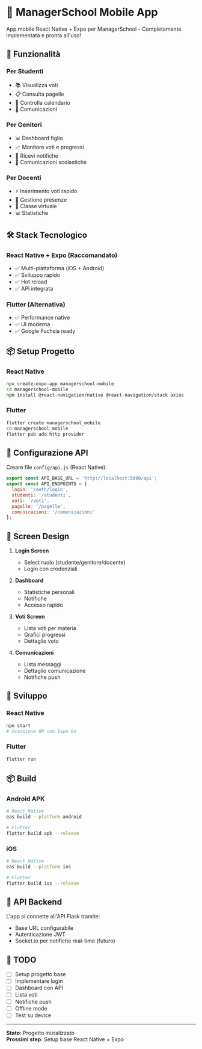 # 📱 ManagerSchool Mobile App

App mobile React Native + Expo per ManagerSchool - Completamente implementata e pronta all'uso!

## 🎯 Funzionalità

### Per Studenti
- 📚 Visualizza voti
- 📋 Consulta pagelle
- 📅 Controlla calendario
- 💬 Comunicazioni

### Per Genitori
- 📊 Dashboard figlio
- 📈 Monitora voti e progressi
- 📧 Ricevi notifiche
- 🔔 Comunicazioni scolastiche

### Per Docenti
- ⚡ Inserimento voti rapido
- 📝 Gestione presenze
- 💼 Classe virtuale
- 📊 Statistiche

## 🛠️ Stack Tecnologico

### React Native + Expo (Raccomandato)
- ✅ Multi-piattaforma (iOS + Android)
- ✅ Sviluppo rapido
- ✅ Hot reload
- ✅ API integrata

### Flutter (Alternativa)
- ✅ Performance native
- ✅ UI moderna
- ✅ Google Fuchsia ready

## 📦 Setup Progetto

### React Native
```bash
npx create-expo-app managerschool-mobile
cd managerschool-mobile
npm install @react-navigation/native @react-navigation/stack axios
```

### Flutter
```bash
flutter create managerschool_mobile
cd managerschool_mobile
flutter pub add http provider
```

## 🔧 Configurazione API

Creare file `config/api.js` (React Native):

```javascript
export const API_BASE_URL = 'http://localhost:5000/api';
export const API_ENDPOINTS = {
  login: '/auth/login',
  studenti: '/studenti',
  voti: '/voti',
  pagelle: '/pagelle',
  comunicazioni: '/comunicazioni'
};
```

## 📱 Screen Design

1. **Login Screen**
   - Select ruolo (studente/genitore/docente)
   - Login con credenziali

2. **Dashboard**
   - Statistiche personali
   - Notifiche
   - Accesso rapido

3. **Voti Screen**
   - Lista voti per materia
   - Grafici progressi
   - Dettaglio voto

4. **Comunicazioni**
   - Lista messaggi
   - Dettaglio comunicazione
   - Notifiche push

## 🚀 Sviluppo

### React Native
```bash
npm start
# Scansiona QR con Expo Go
```

### Flutter
```bash
flutter run
```

## 📦 Build

### Android APK
```bash
# React Native
eas build --platform android

# Flutter
flutter build apk --release
```

### iOS
```bash
# React Native
eas build --platform ios

# Flutter
flutter build ios --release
```

## 🔗 API Backend

L'app si connette all'API Flask tramite:
- Base URL configurabile
- Autenticazione JWT
- Socket.io per notifiche real-time (futuro)

## 📝 TODO

- [ ] Setup progetto base
- [ ] Implementare login
- [ ] Dashboard con API
- [ ] Lista voti
- [ ] Notifiche push
- [ ] Offline mode
- [ ] Test su device

---

**Stato**: Progetto inizializzato  
**Prossimi step**: Setup base React Native + Expo

